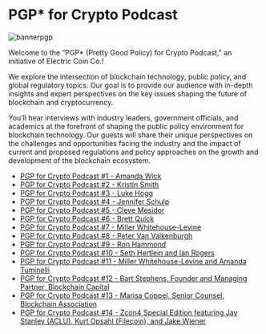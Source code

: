 
# PGP* for Crypto Podcast
![bannerpgp](https://user-images.githubusercontent.com/81990132/221758326-06cea3f5-4c9e-4466-b9ee-73854628a6aa.png)

Welcome to the “PGP* (Pretty Good Policy) for Crypto Podcast," an initiative of Electric Coin Co.!

We explore the intersection of blockchain technology, public policy, and global regulatory topics. Our goal is to provide our audience with in-depth insights and expert perspectives on the key issues shaping the future of blockchain and cryptocurrency.

You’ll hear interviews with industry leaders, government officials, and academics at the forefront of shaping the public policy environment for blockchain technology. Our guests will share their unique perspectives on the challenges and opportunities facing the industry and the impact of current and proposed regulations and policy approaches on the growth and development of the blockchain ecosystem.


* [PGP for Crypto Podcast #1 - Amanda Wick](https://www.youtube.com/watch?v=m7tvz-U1kJU)
* [PGP for Crypto Podcast #2 - Kristin Smith](https://www.youtube.com/watch?v=fpT-f82Wzc8)
* [PGP for Crypto Podcast #3 - Luke Hogg](https://www.youtube.com/watch?v=467EFsIx4yg)
* [PGP for Crypto Podcast #4 - Jennifer Schulp](https://www.youtube.com/watch?v=Cgnye-QYV7Q)
* [PGP for Crypto Podcast #5 - Cleve Mesidor](https://www.youtube.com/watch?v=sS35aykvf6E)
* [PGP for Crypto Podcast #6 - Brett Quick](https://www.youtube.com/watch?v=im0sXlnaGmU)
* [PGP for Crypto Podcast #7 - Miller Whitehouse-Levine](https://www.youtube.com/watch?v=-utatp0lK6s)
* [PGP for Crypto Podcast #8 - Peter Van Valkenburgh](https://www.youtube.com/watch?v=mMoAph6CBWA)
* [PGP for Crypto Podcast #9 - Ron Hammond](https://youtu.be/wdODEjbi41o)
* [PGP for Crypto Podcast #10 - Seth Hertlein and Ian Rogers](https://www.youtube.com/watch?v=1tgNKdiKUHQ)
* [PGP for Crypto Podcast #11 - Miller Whitehouse-Levine and Amanda Tuminelli](https://youtu.be/VwRJ1Ia3h6A)
* [PGP for Crypto Podcast #12 - Bart Stephens, Founder and Managing Partner, Blockchain Capital](https://youtu.be/Ce58qD5SXzw)
* [PGP for Crypto Podcast #13 - Marisa Coppel, Senior Counsel, Blockchain Association](https://youtu.be/etqA9xwuCOg)
* [PGP for Crypto Podcast #14 - Zcon4 Special Edition featuring Jay Stanley (ACLU), Kurt Opsahl (Filecoin), and Jake Wiener](https://www.youtube.com/watch?v=Ior4r0YtBUE)

